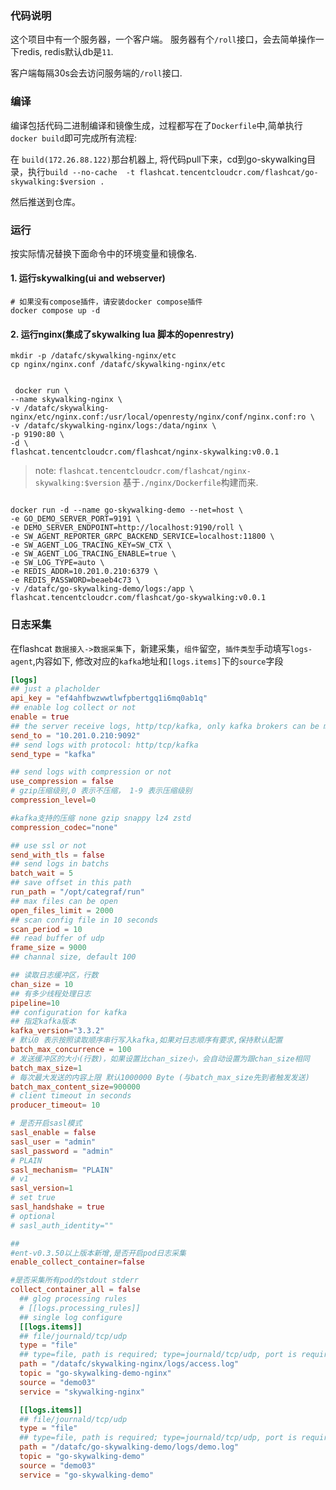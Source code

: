 ### 代码说明
这个项目中有一个服务器，一个客户端。
服务器有个`/roll`接口，会去简单操作一下redis, redis默认db是`11`.

客户端每隔30s会去访问服务端的`/roll`接口.

### 编译
编译包括代码二进制编译和镜像生成，过程都写在了`Dockerfile`中,简单执行`docker build`即可完成所有流程:

在 `build(172.26.88.122)`那台机器上, 将代码pull下来，cd到go-skywalking目录，执行`build --no-cache  -t flashcat.tencentcloudcr.com/flashcat/go-skywalking:$version .`

然后推送到仓库。

### 运行
按实际情况替换下面命令中的环境变量和镜像名.

#### 1. 运行skywalking(ui and webserver)

```shell
# 如果没有compose插件，请安装docker compose插件
docker compose up -d

```

#### 2. 运行nginx(集成了skywalking lua 脚本的openrestry)

```shell
mkdir -p /datafc/skywalking-nginx/etc
cp nginx/nginx.conf /datafc/skywalking-nginx/etc


 docker run \
--name skywalking-nginx \
-v /datafc/skywalking-nginx/etc/nginx.conf:/usr/local/openresty/nginx/conf/nginx.conf:ro \
-v /datafc/skywalking-nginx/logs:/data/nginx \
-p 9190:80 \
-d \
flashcat.tencentcloudcr.com/flashcat/nginx-skywalking:v0.0.1
```

> note: `flashcat.tencentcloudcr.com/flashcat/nginx-skywalking:$version` 基于`./nginx/Dockerfile`构建而来.

```shell

docker run -d --name go-skywalking-demo --net=host \
-e GO_DEMO_SERVER_PORT=9191 \
-e DEMO_SERVER_ENDPOINT=http://localhost:9190/roll \
-e SW_AGENT_REPORTER_GRPC_BACKEND_SERVICE=localhost:11800 \
-e SW_AGENT_LOG_TRACING_KEY=SW_CTX \
-e SW_AGENT_LOG_TRACING_ENABLE=true \
-e SW_LOG_TYPE=auto \
-e REDIS_ADDR=10.201.0.210:6379 \
-e REDIS_PASSWORD=beaeb4c73 \
-v /datafc/go-skywalking-demo/logs:/app \
flashcat.tencentcloudcr.com/flashcat/go-skywalking:v0.0.1

```

### 日志采集
在flashcat `数据接入->数据采集`下，新建采集，`组件`留空，`插件类型`手动填写`logs-agent`,内容如下, 修改对应的`kafka`地址和`[logs.items]`下的`source`字段
```toml
[logs]
## just a placholder
api_key = "ef4ahfbwzwwtlwfpbertgq1i6mq0ab1q"
## enable log collect or not
enable = true
## the server receive logs, http/tcp/kafka, only kafka brokers can be multiple ip:ports with concatenation character ","
send_to = "10.201.0.210:9092"
## send logs with protocol: http/tcp/kafka
send_type = "kafka"

## send logs with compression or not 
use_compression = false
# gzip压缩级别,0 表示不压缩， 1-9 表示压缩级别
compression_level=0

#kafka支持的压缩 none gzip snappy lz4 zstd
compression_codec="none"

## use ssl or not
send_with_tls = false
## send logs in batchs
batch_wait = 5
## save offset in this path 
run_path = "/opt/categraf/run"
## max files can be open 
open_files_limit = 2000
## scan config file in 10 seconds
scan_period = 10
## read buffer of udp 
frame_size = 9000
## channal size, default 100 

## 读取日志缓冲区，行数
chan_size = 10
## 有多少线程处理日志
pipeline=10
## configuration for kafka
## 指定kafka版本
kafka_version="3.3.2"
# 默认0 表示按照读取顺序串行写入kafka,如果对日志顺序有要求,保持默认配置
batch_max_concurrence = 100
# 发送缓冲区的大小(行数)，如果设置比chan_size小，会自动设置为跟chan_size相同
batch_max_size=1
# 每次最大发送的内容上限 默认1000000 Byte (与batch_max_size先到者触发发送)
batch_max_content_size=900000 
# client timeout in seconds
producer_timeout= 10

# 是否开启sasl模式
sasl_enable = false
sasl_user = "admin"
sasl_password = "admin"
# PLAIN 
sasl_mechanism= "PLAIN"
# v1
sasl_version=1
# set true
sasl_handshake = true
# optional
# sasl_auth_identity=""

##
#ent-v0.3.50以上版本新增,是否开启pod日志采集
enable_collect_container=false

#是否采集所有pod的stdout stderr
collect_container_all = false
  ## glog processing rules
  # [[logs.processing_rules]]
  ## single log configure
  [[logs.items]]
  ## file/journald/tcp/udp
  type = "file"
  ## type=file, path is required; type=journald/tcp/udp, port is required
  path = "/datafc/skywalking-nginx/logs/access.log"
  topic = "go-skywalking-demo-nginx"
  source = "demo03"
  service = "skywalking-nginx"

  [[logs.items]]
  ## file/journald/tcp/udp
  type = "file"
  ## type=file, path is required; type=journald/tcp/udp, port is required
  path = "/datafc/go-skywalking-demo/logs/demo.log"
  topic = "go-skywalking-demo"
  source = "demo03"
  service = "go-skywalking-demo"

```